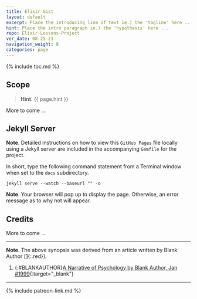 ```yaml
--- 
title: Elixir Gist
layout: default
excerpt: Place the introducing line of text ie.) the 'tagline' here ...
hint: Place the intro paragraph ie.) the 'hypothesis' here ...
repo: Elixir-Lessons-Project
ver_date: 08-25-21
navigation_weight: 8
categories: page
---
```

{% include toc.md %}

## Scope

> **Hint**. {{ page.hint }}

More to come ...

## Jekyll Server

**Note**. Detailed instructions on how to view this `GitHub Pages` file locally using a Jekyll server are included in the accompanying `Gemfile` for the project.

In short, type the following command statement from a Terminal window when set to the `docs` subdirectory.

```jekyll
jekyll serve --watch --baseurl "" -o
```

**Note**. Your browser will pop up to display the page. Otherwise, an error message as to why not will appear.

## Credits

More to come ...

***

**Note**. The above synopsis was derived from an article written by Blank Author [[1](#BLANKAUTHOR){:.red}].

1. {:#BLANKAUTHOR}[A Narrative of Psychology by Blank Author, Jan #1999](http://cowles.yale.edu/sites/default/files/files/pub/d20/d2069.pdf){:target="_blank"}

***

{% include patreon-link.md %}
